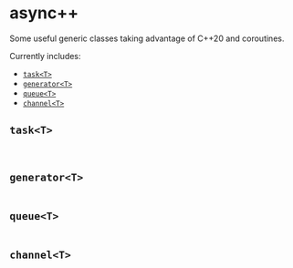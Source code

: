 # async++
Some useful generic classes taking advantage of C++20 and coroutines.

Currently includes:
* [`task<T>`](#taskt)
* [`generator<T>`](#generator)
* [`queue<T>`](#queuet)
* [`channel<T>`](#channelt)

## `task<T>`
```c++
    
```
## `generator<T>`
```c++

```

## `queue<T>`
```c++

```

## `channel<T>`
```c++

```
